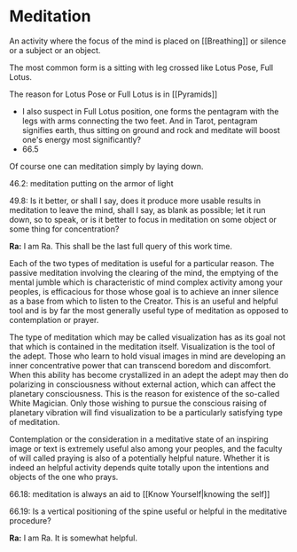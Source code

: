 # Meditation
An activity where the focus of the mind is placed on [[Breathing]] or silence or a subject or an object.

The most common form is a sitting with leg crossed like Lotus Pose, Full Lotus.

The reason for Lotus Pose or Full Lotus is in [[Pyramids]]
- I also suspect in Full Lotus position, one forms the pentagram with the legs with arms connecting the two feet. And in Tarot, pentagram signifies earth, thus sitting on ground and rock and meditate will boost one's energy most significantly?
- 66.5

Of course one can meditation simply by laying down.

46.2: meditation putting on the armor of light

49.8: Is it better, or shall I say, does it produce more usable results in meditation to leave the mind, shall I say, as blank as possible; let it run down, so to speak, or is it better to focus in meditation on some object or some thing for concentration?

**Ra:** I am Ra. This shall be the last full query of this work time.  
  
Each of the two types of meditation is useful for a particular reason. The passive meditation involving the clearing of the mind, the emptying of the mental jumble which is characteristic of mind complex activity among your peoples, is efficacious for those whose goal is to achieve an inner silence as a base from which to listen to the Creator. This is an useful and helpful tool and is by far the most generally useful type of meditation as opposed to contemplation or prayer.  
  
The type of meditation which may be called visualization has as its goal not that which is contained in the meditation itself. Visualization is the tool of the adept. Those who learn to hold visual images in mind are developing an inner concentrative power that can transcend boredom and discomfort. When this ability has become crystallized in an adept the adept may then do polarizing in consciousness without external action, which can affect the planetary consciousness. This is the reason for existence of the so-called White Magician. Only those wishing to pursue the conscious raising of planetary vibration will find visualization to be a particularly satisfying type of meditation.  
  
Contemplation or the consideration in a meditative state of an inspiring image or text is extremely useful also among your peoples, and the faculty of will called praying is also of a potentially helpful nature. Whether it is indeed an helpful activity depends quite totally upon the intentions and objects of the one who prays.

66.18: meditation is always an aid to [[Know Yourself|knowing the self]]

66.19: Is a vertical positioning of the spine useful or helpful in the meditative procedure?

**Ra:** I am Ra. It is somewhat helpful.

